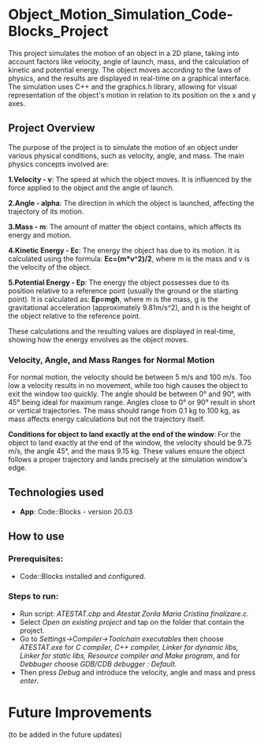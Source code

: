 # Object_Motion_Simulation_Code-Blocks_Project
This project simulates the motion of an object in a 2D plane, taking into account factors like velocity, angle of launch, mass, and the calculation of kinetic and potential energy. The object moves according to the laws of physics, and the results are displayed in real-time on a graphical interface. The simulation uses C++ and the graphics.h library, allowing for visual representation of the object's motion in relation to its position on the x and y axes.

## **Project Overview**
 The purpose of the project is to simulate the motion of an object under various physical conditions, such as velocity, angle, and mass. The main physics concepts involved are:

**1.Velocity - v**: The speed at which the object moves. It is influenced by the force applied to the object and the angle of launch.

**2.Angle - alpha**: The direction in which the object is launched, affecting the trajectory of its motion.

**3.Mass - m**: The amount of matter the object contains, which affects its energy and motion.

**4.Kinetic Energy - Ec**: The energy the object has due to its motion. It is calculated using the formula:
         __Ec=(m*v^2)/2__, 
where m is the mass and v is the velocity of the object.

**5.Potential Energy - Ep**: The energy the object possesses due to its position relative to a reference point (usually the ground or the starting point). It is calculated as:
         __Ep=mgh__, 
where m is the mass, g is the gravitational acceleration (approximately 9.81m/s^2), and h is the height of the object relative to the reference point.

These calculations and the resulting values are displayed in real-time, showing how the energy envolves as the object moves.

### **Velocity, Angle, and Mass Ranges for Normal Motion**

For normal motion, the velocity should be between 5 m/s and 100 m/s. Too low a velocity results in no movement, while too high causes the object to exit the window too quickly. The angle should be between 0° and 90°, with 45° being ideal for maximum range. Angles close to 0° or 90° result in short or vertical trajectories. The mass should range from 0.1 kg to 100 kg, as mass affects energy calculations but not the trajectory itself.

**Conditions for object to land exactly at the end of the window**: For the object to land exactly at the end of the window, the velocity should be 9.75 m/s, the angle 45°, and the mass 9.15 kg. These values ensure the object follows a proper trajectory and lands precisely at the simulation window's edge.

## Technologies used

- **App**: Code::Blocks - version 20.03

## How to use

### Prerequisites:

- Code::Blocks installed and configured.

### Steps to run:

- Run script: *ATESTAT.cbp* and *Atestat Zorila Maria Cristina finalizare.c*.
- Select *Open an existing project* and tap on the folder that contain the project.
- Go to *Settings->Compiler->Toolchain executables* then choose *ATESTAT.exe* for *C compiler, C++ compiler, Linker for dynamic libs, Linker for static libs, Resource compiler and Make program*, and for *Debbuger* choose *GDB/CDB debugger : Default.*
- Then press *Debug* and introduce the velocity, angle and mass and press *enter*.

# Future Improvements

(to be added in the future updates)
